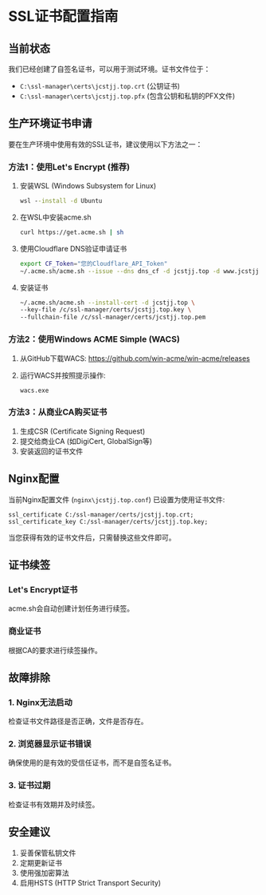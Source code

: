 # SSL证书配置指南

## 当前状态

我们已经创建了自签名证书，可以用于测试环境。证书文件位于：
- `C:\ssl-manager\certs\jcstjj.top.crt` (公钥证书)
- `C:\ssl-manager\certs\jcstjj.top.pfx` (包含公钥和私钥的PFX文件)

## 生产环境证书申请

要在生产环境中使用有效的SSL证书，建议使用以下方法之一：

### 方法1：使用Let's Encrypt (推荐)

1. 安装WSL (Windows Subsystem for Linux)
   ```cmd
   wsl --install -d Ubuntu
   ```

2. 在WSL中安装acme.sh
   ```bash
   curl https://get.acme.sh | sh
   ```

3. 使用Cloudflare DNS验证申请证书
   ```bash
   export CF_Token="您的Cloudflare_API_Token"
   ~/.acme.sh/acme.sh --issue --dns dns_cf -d jcstjj.top -d www.jcstjj.top
   ```

4. 安装证书
   ```bash
   ~/.acme.sh/acme.sh --install-cert -d jcstjj.top \
   --key-file /c/ssl-manager/certs/jcstjj.top.key \
   --fullchain-file /c/ssl-manager/certs/jcstjj.top.pem
   ```

### 方法2：使用Windows ACME Simple (WACS)

1. 从GitHub下载WACS:
   https://github.com/win-acme/win-acme/releases

2. 运行WACS并按照提示操作:
   ```cmd
   wacs.exe
   ```

### 方法3：从商业CA购买证书

1. 生成CSR (Certificate Signing Request)
2. 提交给商业CA (如DigiCert, GlobalSign等)
3. 安装返回的证书文件

## Nginx配置

当前Nginx配置文件 (`nginx\jcstjj.top.conf`) 已设置为使用证书文件:
```nginx
ssl_certificate C:/ssl-manager/certs/jcstjj.top.crt;
ssl_certificate_key C:/ssl-manager/certs/jcstjj.top.key;
```

当您获得有效的证书文件后，只需替换这些文件即可。

## 证书续签

### Let's Encrypt证书
acme.sh会自动创建计划任务进行续签。

### 商业证书
根据CA的要求进行续签操作。

## 故障排除

### 1. Nginx无法启动
检查证书文件路径是否正确，文件是否存在。

### 2. 浏览器显示证书错误
确保使用的是有效的受信任证书，而不是自签名证书。

### 3. 证书过期
检查证书有效期并及时续签。

## 安全建议

1. 妥善保管私钥文件
2. 定期更新证书
3. 使用强加密算法
4. 启用HSTS (HTTP Strict Transport Security)